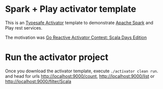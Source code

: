 Spark + Play activator template
===============================

This is an [Typesafe Activator](http://typesafe.com/platform/getstarted) template to demonstrate [Apache Spark](http://spark.apache.org) and Play rest services.

The motivation was [Go Reactive Activator Contest: Scala Days Edition](http://typesafe.com/blog/go-reactive-activator-contest-scala-days-edition)

# Run the activator project

Once you download the activator template, execute `./activator clean run`. and head for urls [http://localhost:9000/count](http://localhost:9000/count), [http://localhost:9000/list](http://localhost:9000/list) or [http://localhost:9000/filter/Scala](http://localhost:9000/filter/Scala)